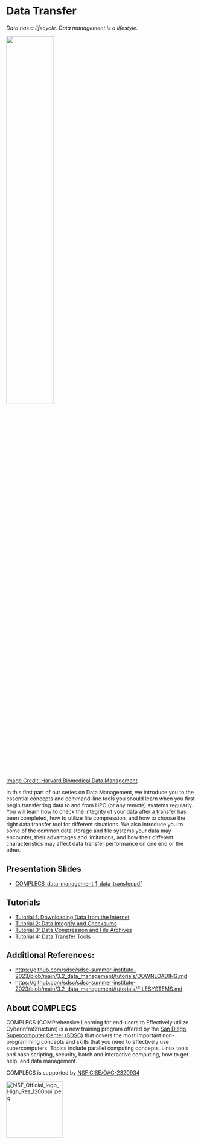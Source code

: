 # Data Transfer

*Data has a lifecycle. Data management is a lifestyle.*

<img src='https://datamanagement.hms.harvard.edu/sites/g/files/mcu941/files/assets/Images/Lifecycle-wheel-2tier.png' width='50%' height='50%'/>

[Image Credit: Harvard Biomedical Data Management](https://datamanagement.hms.harvard.edu)

In this first part of our series on Data Management, we introduce you to the essential concepts and command-line tools you should learn when you first begin transferring data to and from HPC (or any remote) systems regularly. You will learn how to check the integrity of your data after a transfer has been completed, how to utilize file compression, and how to choose the right data transfer tool for different situations. We also introduce you to some of the common data storage and file systems your data may encounter, their advantages and limitations, and how their different characteristics may affect data transfer performance on one end or the other.

## Presentation Slides

- [COMPLECS_data_management_1_data_transfer.pdf](https://drive.google.com/file/d/1db7T5hUfQAFi-iNbg_aesvIlUZtwZF5i/view?usp=drive_link)

## Tutorials
  
  - [Tutorial 1: Downloading Data from the Internet](tutorials/downloading-data-from-the-internet/downloading-data-from-the-internet.md)
  - [Tutorial 2: Data Integrity and Checksums](tutorials/data-integrity-and-checksums.md)
  - [Tutorial 3: Data Compression and File Archives]()
  - [Tutorial 4: Data Transfer Tools]()

## Additional References:
- https://github.com/sdsc/sdsc-summer-institute-2023/blob/main/3.2_data_management/tutorials/DOWNLOADING.md
- https://github.com/sdsc/sdsc-summer-institute-2023/blob/main/3.2_data_management/tutorials/FILESYSTEMS.md

## About COMPLECS

COMPLECS (COMPrehensive Learning for end-users to Effectively utilize
CyberinfraStructure) is a new training program offered by the 
[San Diego Supercomputer Center (SDSC)](https://www.sdsc.edu) that covers
the most important non-programming concepts and skills that you need to
effectively use supercomputers. Topics include parallel computing concepts,
Linux tools and bash scripting, security, batch and interactive computing,
how to get help, and data management.

COMPLECS is supported by [NSF CISE/OAC-2320934](https://www.nsf.gov/awardsearch/showAward?AWD_ID=2320934)

<img width="150" alt="NSF_Official_logo_High_Res_1200ppi.jpeg" src="https://nsf.widen.net/content/txvhzmsofh/jpeg/NSF_Official_logo_High_Res_1200ppi.jpeg?w=150&keep=c&crop=yes&quality=80&x.portal_shortcode_generated=dnmqqhzz&x.collection_sharename=wc3fwkos&x.app=portals">
